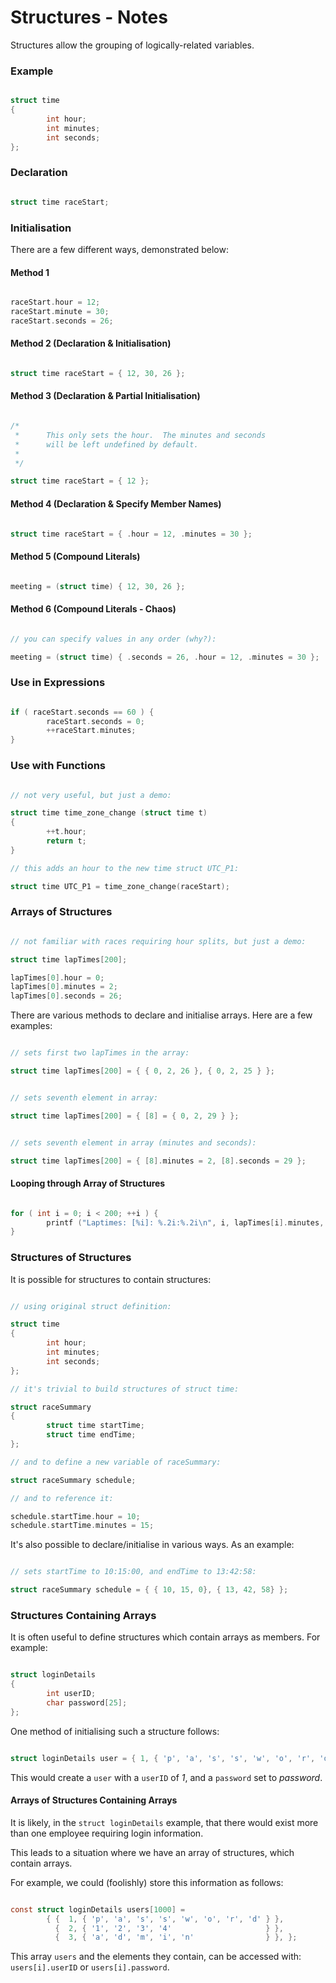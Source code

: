 # Structures - Notes

Structures allow the grouping of logically-related variables.


### Example

```c

struct time
{
        int hour;
        int minutes;
        int seconds;
};

```

### Declaration

```c

struct time raceStart;

```

### Initialisation

There are a few different ways, demonstrated below:

#### Method 1

```c

raceStart.hour = 12;
raceStart.minute = 30;
raceStart.seconds = 26;

```

#### Method 2 (Declaration & Initialisation)

```c

struct time raceStart = { 12, 30, 26 };

```

#### Method 3 (Declaration & Partial Initialisation)

```c

/*
 *      This only sets the hour.  The minutes and seconds
 *      will be left undefined by default.
 *
 */

struct time raceStart = { 12 };

```

#### Method 4 (Declaration & Specify Member Names)

```c

struct time raceStart = { .hour = 12, .minutes = 30 };

```

#### Method 5 (Compound Literals)

```c

meeting = (struct time) { 12, 30, 26 };

```

#### Method 6 (Compound Literals - Chaos)

```c

// you can specify values in any order (why?):

meeting = (struct time) { .seconds = 26, .hour = 12, .minutes = 30 };

```

### Use in Expressions

```c

if ( raceStart.seconds == 60 ) {
        raceStart.seconds = 0;
        ++raceStart.minutes;
}

```

### Use with Functions

```c

// not very useful, but just a demo:

struct time time_zone_change (struct time t)
{
        ++t.hour;
        return t;
}

// this adds an hour to the new time struct UTC_P1:

struct time UTC_P1 = time_zone_change(raceStart);

```

### Arrays of Structures

```c

// not familiar with races requiring hour splits, but just a demo:

struct time lapTimes[200];

lapTimes[0].hour = 0;
lapTimes[0].minutes = 2;
lapTimes[0].seconds = 26;

```

There are various methods to declare and initialise arrays.  Here are a few examples:

```c

// sets first two lapTimes in the array:

struct time lapTimes[200] = { { 0, 2, 26 }, { 0, 2, 25 } };

```

```c

// sets seventh element in array:

struct time lapTimes[200] = { [8] = { 0, 2, 29 } };

```

```c

// sets seventh element in array (minutes and seconds):

struct time lapTimes[200] = { [8].minutes = 2, [8].seconds = 29 };

```

#### Looping through Array of Structures

```c

for ( int i = 0; i < 200; ++i ) {
        printf ("Laptimes: [%i]: %.2i:%.2i\n", i, lapTimes[i].minutes, lapTimes[i].seconds);
}

```

### Structures of Structures

It is possible for structures to contain structures:

```c

// using original struct definition:

struct time
{
        int hour;
        int minutes;
        int seconds;
};

// it's trivial to build structures of struct time:

struct raceSummary
{
        struct time startTime;
        struct time endTime;
};

// and to define a new variable of raceSummary:

struct raceSummary schedule;

// and to reference it:

schedule.startTime.hour = 10;
schedule.startTime.minutes = 15;

```

It's also possible to declare/initialise in various ways.  As an example:

```c

// sets startTime to 10:15:00, and endTime to 13:42:58:

struct raceSummary schedule = { { 10, 15, 0}, { 13, 42, 58} };

```

### Structures Containing Arrays

It is often useful to define structures which contain arrays as members.  For example:

```c

struct loginDetails
{
        int userID;
        char password[25];
};

```

One method of initialising such a structure follows:

```c

struct loginDetails user = { 1, { 'p', 'a', 's', 's', 'w', 'o', 'r', 'd' }};

```

This would create a `user` with a `userID` of *1*, and a `password` set to *password*.

#### Arrays of Structures Containing Arrays

It is likely, in the `struct loginDetails` example, that there would exist more than one employee requiring login information.

This leads to a situation where we have an array of structures, which contain arrays.

For example, we could (foolishly) store this information as follows:

```c

const struct loginDetails users[1000] =
        { {  1, { 'p', 'a', 's', 's', 'w', 'o', 'r', 'd' } },
          {  2, { '1', '2', '3', '4'                     } },
          {  3, { 'a', 'd', 'm', 'i', 'n'                } }, };

```

This array `users` and the elements they contain, can be accessed with: `users[i].userID` or `users[i].password`.
